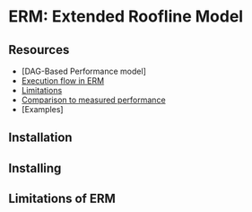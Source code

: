 # ERM: Extended Roofline Model



## Resources

* [DAG-Based Performance model]
* [Execution flow in ERM](https://github.com/caparrov/erm/resources/execution-flow.md)
* [Limitations](https://github.com/caparrov/erm/resources/limitations.md)
* [Comparison to measured performance](https://github.com/caparrov/erm/resources/comparison.md)
* [Examples]




## Installation





## 





## Installing



## Limitations of ERM
